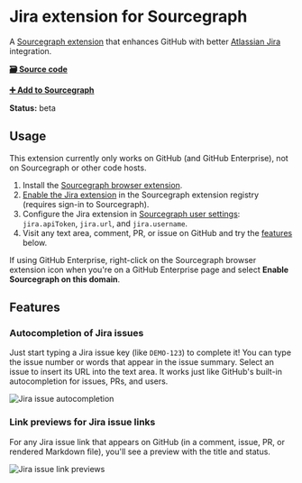 # Jira extension for Sourcegraph

A [Sourcegraph extension](https://docs.sourcegraph.com/extensions) that enhances GitHub with better [Atlassian Jira](https://www.atlassian.com/software/jira) integration.

[**🗃️ Source code**](https://github.com/sourcegraph/sourcegraph-jira)

[**➕ Add to Sourcegraph**](https://sourcegraph.com/extensions/sourcegraph/jira)

**Status:** beta

## Usage

This extension currently only works on GitHub (and GitHub Enterprise), not on Sourcegraph or other code hosts.

1. Install the [Sourcegraph browser extension](https://docs.sourcegraph.com/integration/browser_extension).
1. [Enable the Jira extension](https://sourcegraph.com/extensions/sourcegraph/jira) in the Sourcegraph extension registry (requires sign-in to Sourcegraph).
1. Configure the Jira extension in [Sourcegraph user settings](https://sourcegraph.com/user/settings): `jira.apiToken`, `jira.url`, and `jira.username`.
1. Visit any text area, comment, PR, or issue on GitHub and try the [features](#features) below.

If using GitHub Enterprise, right-click on the Sourcegraph browser extension icon when you're on a GitHub Enterprise page and select **Enable Sourcegraph on this domain**.

## Features

### Autocompletion of Jira issues

Just start typing a Jira issue key (like `DEMO-123`) to complete it! You can type the issue number or words that appear in the issue summary. Select an issue to insert its URL into the text area. It works just like GitHub's built-in autocompletion for issues, PRs, and users.

![Jira issue autocompletion](https://storage.googleapis.com/sourcegraph-assets/extensions/sourcegraph/jira/jira-autocomplete.png)

### Link previews for Jira issue links

For any Jira issue link that appears on GitHub (in a comment, issue, PR, or rendered Markdown file), you'll see a preview with the title and status.

![Jira issue link previews](https://storage.googleapis.com/sourcegraph-assets/extensions/sourcegraph/jira/jira-linkpreview.png)
